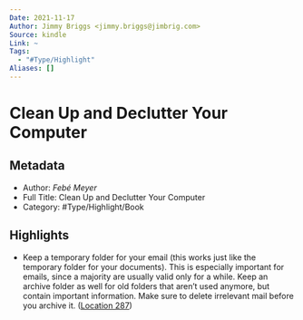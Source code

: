 ```yaml
---
Date: 2021-11-17
Author: Jimmy Briggs <jimmy.briggs@jimbrig.com>
Source: kindle
Link: ~
Tags:
  - "#Type/Highlight"
Aliases: []
---
```


# Clean Up and Declutter Your Computer

## Metadata

* Author: *Febé Meyer*
* Full Title: Clean Up and Declutter Your Computer
* Category: #Type/Highlight/Book

## Highlights

* Keep a temporary folder for your email (this works just like the temporary folder for your documents). This is especially important for emails, since a majority are usually valid only for a while. Keep an archive folder as well for old folders that aren’t used anymore, but contain important information. Make sure to delete irrelevant mail before you archive it. ([Location 287](https://readwise.io/to_kindle?action=open&asin=B00UZERLNU&location=287))
